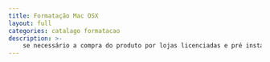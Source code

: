 ```yaml
---
title: Formatação Mac OSX
layout: full
categories: catalago formatacao
description: >-
    se necessário a compra do produto por lojas licenciadas e pré instalação do sistema operacional.
---
```

